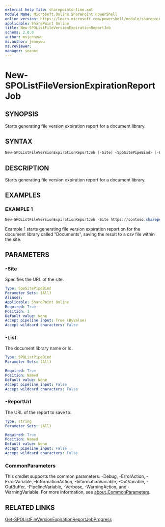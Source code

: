 ```yaml
---
external help file: sharepointonline.xml
Module Name: Microsoft.Online.SharePoint.PowerShell
online version: https://learn.microsoft.com/powershell/module/sharepoint-online/new-spolistfileversionexpirationreportjob
applicable: SharePoint Online
title: New-SPOListFileVersionExpirationReportJob
schema: 2.0.0
author: msjennywu
ms.author: jennywu
ms.reviewer:
manager: seanmc
---
```


# New-SPOListFileVersionExpirationReportJob

## SYNOPSIS

Starts generating file version expiration report for a document library.

## SYNTAX

```powershell
New-SPOListFileVersionExpirationReportJob [-Site] <SpoSitePipeBind> [-List] <SpoListPipeBind> [-ReportUrl <String>] [<CommonParameters>]
```

## DESCRIPTION

Starts generating file version expiration report for a document library.

## EXAMPLES

### EXAMPLE 1

```powershell
New-SPOListFileVersionExpirationReportJob -Site https://contoso.sharepoint.com/sites/site1 -List "Documents" -ReportUrl "https://contoso.sharepoint.com/sites/sites1/reports/MyReports/VersionReport.csv"
```

Example 1 starts generating file version expiration report on for the document library called "Documents", saving the result to a csv file within the site.

## PARAMETERS

### -Site

Specifies the URL of the site.

```yaml
Type: SpoSitePipeBind
Parameter Sets: (All)
Aliases:
Applicable: SharePoint Online
Required: True
Position: 1
Default value: None
Accept pipeline input: True (ByValue)
Accept wildcard characters: False
```

### -List

The document library name or Id.

```yaml
Type: SPOListPipeBind
Parameter Sets: (All)

Required: True
Position: Named
Default value: None
Accept pipeline input: False
Accept wildcard characters: False
```

### -ReportUrl

The URL of the report to save to.

```yaml
Type: string
Parameter Sets: (All)

Required: True
Position: Named
Default value: None
Accept pipeline input: False
Accept wildcard characters: False
```

### CommonParameters

This cmdlet supports the common parameters: -Debug, -ErrorAction, -ErrorVariable, -InformationAction, -InformationVariable, -OutVariable, -OutBuffer, -PipelineVariable, -Verbose, -WarningAction, and -WarningVariable. For more information, see [about_CommonParameters](https://go.microsoft.com/fwlink/?LinkID=113216).

## RELATED LINKS

[Get-SPOListFileVersionExpirationReportJobProgress](Get-SPOListFileVersionExpirationReportJobProgress.md)
